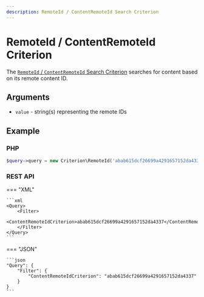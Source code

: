 ```yaml
---
description: RemoteId / ContentRemoteId Search Criterion
---
```


# RemoteId / ContentRemoteId Criterion

The [`RemoteId` / `ContentRemoteId` Search Criterion](/api/php_api/php_api_reference/classes/Ibexa-Contracts-Core-Repository-Values-Content-Query-Criterion-RemoteId.html)
searches for content based on its remote content ID.

## Arguments

- `value` - string(s) representing the remote IDs

## Example

### PHP

``` php
$query->query = new Criterion\RemoteId('abab615dcf26699a4291657152da4337');
```

### REST API

=== "XML"

    ```xml
    <Query>
        <Filter>
            <ContentRemoteIdCriterion>abab615dcf26699a4291657152da4337</ContentRemoteIdCriterion>
        </Filter>
    </Query>
    ```

=== "JSON"

    ```json
    "Query": {
        "Filter": {
            "ContentRemoteIdCriterion": "abab615dcf26699a4291657152da4337"
        }
    }
    ```
